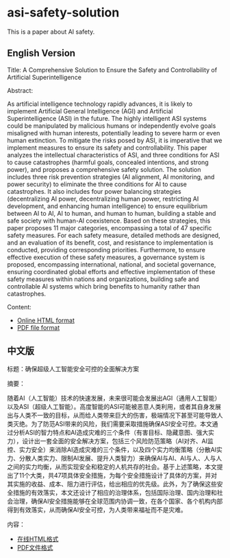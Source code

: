 # asi-safety-solution

This is a paper about AI safety.

## English Version

Title: A Comprehensive Solution to Ensure the Safety and Controllability of Artificial Superintelligence

Abstract:

As artificial intelligence technology rapidly advances, it is likely to implement Artificial General Intelligence (AGI) and Artificial Superintelligence (ASI) in the future. The highly intelligent ASI systems could be manipulated by malicious humans or independently evolve goals misaligned with human interests, potentially leading to severe harm or even human extinction. To mitigate the risks posed by ASI, it is imperative that we implement measures to ensure its safety and controllability. This paper analyzes the intellectual characteristics of ASI, and three conditions for ASI to cause catastrophes (harmful goals, concealed intentions, and strong power), and proposes a comprehensive safety solution. The solution includes three risk prevention strategies (AI alignment, AI monitoring, and power security) to eliminate the three conditions for AI to cause catastrophes. It also includes four power balancing strategies (decentralizing AI power, decentralizing human power, restricting AI development, and enhancing human intelligence) to ensure equilibrium between AI to AI, AI to human, and human to human, building a stable and safe society with human-AI coexistence. Based on these strategies, this paper proposes 11 major categories, encompassing a total of 47 specific safety measures. For each safety measure, detailed methods are designed, and an evaluation of its benefit, cost, and resistance to implementation is conducted, providing corresponding priorities. Furthermore, to ensure effective execution of these safety measures, a governance system is proposed, encompassing international, national, and societal governance, ensuring coordinated global efforts and effective implementation of these safety measures within nations and organizations, building safe and controllable AI systems which bring benefits to humanity rather than catastrophes.

Content:

* [Online HTML format](en/main.html)
* [PDF file format](en/main.pdf)

## 中文版

标题：确保超级人工智能安全可控的全面解决方案

摘要：

随着AI（人工智能）技术的快速发展，未来很可能会发展出AGI（通用人工智能）以及ASI（超级人工智能）。高度智能的ASI可能被恶意人类利用，或者其自身发展出与人类不一致的目标，从而给人类带来巨大的伤害，极端情况下甚至可能导致人类灭绝。为了防范ASI带来的风险，我们需要采取措施确保ASI安全可控。本文通过分析ASI的智力特点和AI造成灾难的三个条件（有害目标、隐藏意图、强大实力），设计出一套全面的安全解决方案，包括三个风险防范策略（AI对齐、AI监控、实力安全）来消除AI造成灾难的三个条件，以及四个实力均衡策略（分散AI实力、分散人类实力、限制AI发展、提升人类智力）来确保AI与AI、AI与人、人与人之间的实力均衡，从而实现安全和稳定的人机共存的社会。基于上述策略，本文提出了11个大类，共47项具体安全措施，为每个安全措施设计了具体的方案，并对其实施的收益、成本、阻力进行评估，给出相应的优先级。此外，为了确保这些安全措施的有效落实，本文还设计了相应的治理体系，包括国际治理、国内治理和社会治理，确保AI安全措施能够在全球范围内协调一致，在各个国家、各个机构内部得到有效落实，从而确保AI安全可控，为人类带来福祉而不是灾难。

内容：

* [在线HTML格式](en/main.html)
* [PDF文件格式](cn/main.pdf)
